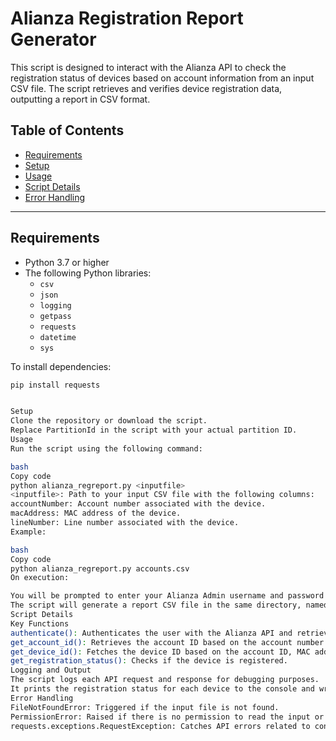 # Alianza Registration Report Generator

This script is designed to interact with the Alianza API to check the registration status of devices based on account information from an input CSV file. The script retrieves and verifies device registration data, outputting a report in CSV format.

## Table of Contents
- [Requirements](#requirements)
- [Setup](#setup)
- [Usage](#usage)
- [Script Details](#script-details)
- [Error Handling](#error-handling)

---

## Requirements

- Python 3.7 or higher
- The following Python libraries:
  - `csv`
  - `json`
  - `logging`
  - `getpass`
  - `requests`
  - `datetime`
  - `sys`

To install dependencies:
```bash
pip install requests


Setup
Clone the repository or download the script.
Replace PartitionId in the script with your actual partition ID.
Usage
Run the script using the following command:

bash
Copy code
python alianza_regreport.py <inputfile>
<inputfile>: Path to your input CSV file with the following columns:
accountNumber: Account number associated with the device.
macAddress: MAC address of the device.
lineNumber: Line number associated with the device.
Example:

bash
Copy code
python alianza_regreport.py accounts.csv
On execution:

You will be prompted to enter your Alianza Admin username and password to authenticate with the API.
The script will generate a report CSV file in the same directory, named inputfilename_REPORT_<timestamp>.csv.
Script Details
Key Functions
authenticate(): Authenticates the user with the Alianza API and retrieves an authentication token.
get_account_id(): Retrieves the account ID based on the account number.
get_device_id(): Fetches the device ID based on the account ID, MAC address, and line number.
get_registration_status(): Checks if the device is registered.
Logging and Output
The script logs each API request and response for debugging purposes.
It prints the registration status for each device to the console and writes the result to the output CSV file.
Error Handling
FileNotFoundError: Triggered if the input file is not found.
PermissionError: Raised if there is no permission to read the input or write to the output file.
requests.exceptions.RequestException: Catches API errors related to connectivity or response issues.
